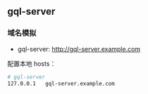 ## gql-server


### 域名模拟

- gql-server: <http://gql-server.example.com>


配置本地 hosts：

```bash
# gql-server
127.0.0.1   gql-server.example.com
```